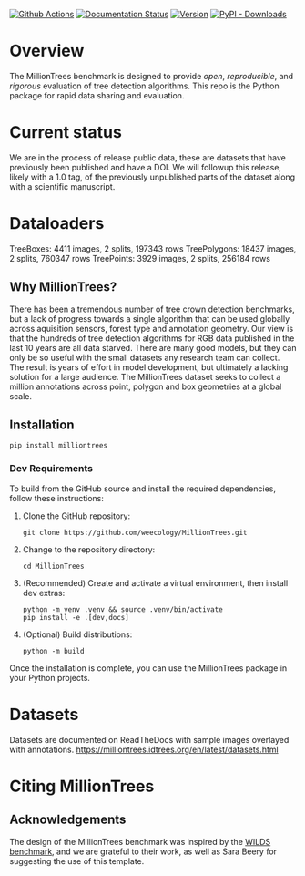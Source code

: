 [![Github Actions](https://github.com/weecology/MillionTrees/actions/workflows/python-package.yml/badge.svg)](https://github.com/weecology/MillionTrees/actions/workflows/python-package.yml)
[![Documentation Status](https://readthedocs.org/projects/milliontrees/badge/?version=latest)](https://milliontrees.readthedocs.io/en/latest/?badge=latest)
[![Version](https://img.shields.io/pypi/v/MillionTrees.svg)](https://pypi.python.org/pypi/MillionTrees)
[![PyPI - Downloads](https://img.shields.io/pypi/dm/MillionTrees)](https://pypi.python.org/pypi/MillionTrees)

# Overview

The MillionTrees benchmark is designed to provide *open*, *reproducible*, and *rigorous* evaluation of tree detection algorithms. This repo is the Python package for rapid data sharing and evaluation.

# Current status

We are in the process of release public data, these are datasets that have previously been published and have a DOI. We will followup this release, likely with a 1.0 tag, of the previously unpublished parts of the dataset along with a scientific manuscript.

# Dataloaders

TreeBoxes: 4411 images, 2 splits, 197343 rows
TreePolygons: 18437 images, 2 splits, 760347 rows
TreePoints: 3929 images, 2 splits, 256184 rows

## Why MillionTrees?

There has been a tremendous number of tree crown detection benchmarks, but a lack of progress towards a single algorithm that can be used globally across aquisition sensors, forest type and annotation geometry. Our view is that the hundreds of tree detection algorithms for RGB data published in the last 10 years are all data starved. There are many good models, but they can only be so useful with the small datasets any research team can collect. The result is years of effort in model development, but ultimately a lacking solution for a large audience. The MillionTrees dataset seeks to collect a million annotations across point, polygon and box geometries at a global scale.

## Installation

```
pip install milliontrees
```

### Dev Requirements

To build from the GitHub source and install the required dependencies, follow these instructions:

1. Clone the GitHub repository:
    ```
    git clone https://github.com/weecology/MillionTrees.git
    ```

2. Change to the repository directory:
    ```
    cd MillionTrees
    ```

3. (Recommended) Create and activate a virtual environment, then install dev extras:
    ```
    python -m venv .venv && source .venv/bin/activate
    pip install -e .[dev,docs]
    ```

4. (Optional) Build distributions:
    ```
    python -m build
    ```

Once the installation is complete, you can use the MillionTrees package in your Python projects.

# Datasets

Datasets are documented on ReadTheDocs with sample images overlayed with annotations.
https://milliontrees.idtrees.org/en/latest/datasets.html

# Citing MillionTrees

## Acknowledgements
The design of the MillionTrees benchmark was inspired by the [WILDS benchmark](https://github.com/p-lambda/wilds), and we are grateful to their work, as well as Sara Beery for suggesting the use of this template.
